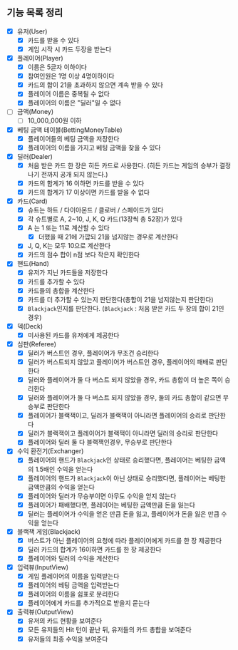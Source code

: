 ## 기능 목록 정리

- [x] 유저(User)
    - [x] 카드를 받을 수 있다
    - [x] 게임 시작 시 카드 두장을 받는다
- [x] 플레이어(Player)
    - [x] 이름은 5글자 이하이다
    - [x] 참여인원은 1명 이상 4명이하이다
    - [x] 카드의 합이 21을 초과하지 않으면 계속 받을 수 있다
    - [x] 플레이어 이름은 중복될 수 없다
    - [x] 플레이어의 이름은 "딜러"일 수 없다
- [ ] 금액(Money)
  - [ ] 10_000_000원 이하
- [x] 베팅 금액 테이블(BettingMoneyTable) 
  - [x] 플레이어들의 베팅 금액을 저장한다
  - [x] 플레이어의 이름을 가지고 베팅 금액을 찾을 수 있다
- [x] 딜러(Dealer)
    - [x] 처음 받은 카드 한 장은 히든 카드로 사용한다. (히든 카드는 게임의 승부가 결정나기 전까지 공개 되지 않는다.)
    - [x] 카드의 합계가 16 이하면 카드를 받을 수 있다
    - [x] 카드의 합계가 17 이상이면 카드를 받을 수 없다
- [x] 카드(Card)
    - [x] 슈트는 하트 / 다이아몬드 / 클로버 / 스페이드가 있다
    - [x] 각 슈트별로 A, 2~10, J, K, Q 카드(13장씩 총 52장)가 있다
    - [x] A 는 1 또는 11로 계산할 수 있다
        - [x] 더했을 때 21에 가깝되 21을 넘지않는 경우로 계산한다
    - [x] J, Q, K는 모두 10으로 계산한다
    - [x] 카드의 점수 합이 n점 보다 작은지 확인한다
- [x] 핸드(Hand)
  - [x] 유저가 지닌 카드들을 저장한다
  - [x] 카드를 추가할 수 있다
  - [x] 카드들의 총합을 계산한다
  - [x] 카드를 더 추가할 수 있는지 판단한다(총합이 21을 넘지않는지 판단한다)
  - [x] `Blackjack`인지를 판단한다. (`Blackjack` : 처음 받은 카드 두 장의 합이 21인 경우)
- [x] 덱(Deck)
    - [x] 미사용된 카드를 유저에게 제공한다
- [x] 심판(Referee)
  - [x] 딜러가 버스트인 경우, 플레이어가 무조건 승리한다
  - [x] 딜러가 버스트되지 않았고 플레이어가 버스트인 경우, 플레이어의 패배로 판단한다
  - [x] 딜러와 플레이어가 둘 다 버스트 되지 않았을 경우, 카드 총합이 더 높은 쪽이 승리한다
  - [x] 딜러와 플레이어가 둘 다 버스트 되지 않았을 경우, 둘의 카드 총합이 같으면 무승부로 판단한다
  - [x] 플레이어가 블랙잭이고, 딜러가 블랙잭이 아니라면 플레이어의 승리로 판단한다 
  - [x] 딜러가 블랙잭이고 플레이어가 블랙잭이 아니라면 딜러의 승리로 판단한다 
  - [x] 플레이어와 딜러 둘 다 블랙잭인경우, 무승부로 판단한다
- [x] 수익 환전기(Exchanger)
  - [x] 플레이어의 핸드가 `Blackjack`인 상태로 승리했다면, 플레이어는 베팅한 금액의 1.5배인 수익을 얻는다
  - [x] 플레이어의 핸드가 `Blackjack`이 아닌 상태로 승리했다면, 플레이어는 베팅한 금액만큼의 수익을 얻는다
  - [x] 플레이어와 딜러가 무승부이면 아무도 수익을 얻지 않는다
  - [x] 플레이어가 패배했다면, 플레이어는 베팅한 금액만큼 돈을 잃는다
  - [x] 딜러는 플레이어가 수익을 얻은 만큼 돈을 잃고, 플레이어가 돈을 잃은 만큼 수익을 얻는다
- [x] 블랙잭 게임(Blackjack)
    - [x] 버스트가 아닌 플레이어의 요청에 따라 플레이어에게 카드를 한 장 제공한다
    - [x] 딜러 카드의 합계가 16이하면 카드를 한 장 제공한다
    - [x] 플레이어와 딜러의 수익을 계산한다 
- [x] 입력뷰(InputView)
    - [x] 게임 플레이어의 이름을 입력받는다
    - [x] 플레이어의 베팅 금액을 입력받는다
    - [x] 플레이어의 이름을 쉽표로 분리한다
    - [x] 플레이어에게 카드를 추가적으로 받을지 묻는다
- [x] 출력뷰(OutputView)
  - [x] 유저의 카드 현황을 보여준다
  - [x] 모든 유저들의 Hit 턴이 끝난 뒤, 유저들의 카드 총합을 보여준다
  - [x] 유저들의 최종 수익을 보여준다
